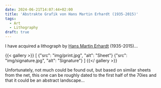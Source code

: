 ```yaml
---
date: 2024-06-21T14:07:44+02:00
title: 'Abstrakte Grafik von Hans Martin Erhardt (1935-2015)'
tags:
  - Art
  - Lithography
draft: true
---
```


I have acquired a lithograph by [Hans Martin Erhardt](https://de.wikipedia.org/wiki/Hans_Martin_Erhardt) (1935-2015)...
<!--more-->

{{< gallery >}}
[
  {"src": "img/print.jpg", "alt": "Sheet"}
  {"src": "img/signature.jpg", "alt": "Signature"}
]
{{</ gallery >}}

Unfortunately, not much could be found out, but based on similar sheets from the net, this one can be roughly dated to the first half of the 70ies and that it could be an abstract landscape...
